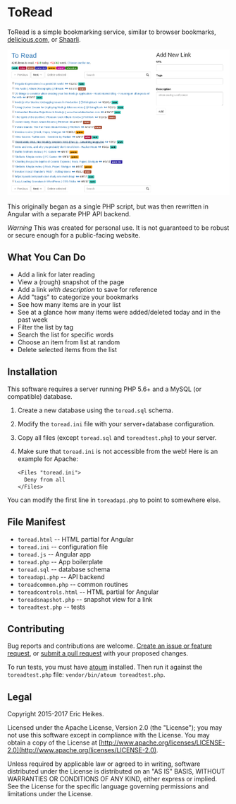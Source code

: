 # ToRead

ToRead is a simple bookmarking service, similar to browser bookmarks, [delicious.com](https://delicious.com), or [Shaarli](https://github.com/shaarli/Shaarli).

![screenshot](https://github.com/eheikes/toread/blob/docs/screenshot.png)

This originally began as a single PHP script, but was then rewritten in Angular with a separate PHP API backend.

*Warning* This was created for personal use. It is not guaranteed to be robust or secure enough for a public-facing website.

## What You Can Do

* Add a link for later reading
* View a (rough) snapshot of the page
* Add a link *with description* to save for reference
* Add "tags" to categorize your bookmarks
* See how many items are in your list
* See at a glance how many items were added/deleted today and in the past week
* Filter the list by tag
* Search the list for specific words
* Choose an item from list at random
* Delete selected items from the list

## Installation

This software requires a server running PHP 5.6+ and a MySQL (or compatible) database.

1. Create a new database using the `toread.sql` schema.
2. Modify the `toread.ini` file with your server+database configuration.
3. Copy all files (except `toread.sql` and `toreadtest.php`) to your server.
4. Make sure that `toread.ini` is not accessible from the web! Here is an example for Apache:

    ```
    <Files "toread.ini">
      Deny from all
    </Files>
    ```

  You can modify the first line in `toreadapi.php` to point to somewhere else.

## File Manifest

* `toread.html` -- HTML partial for Angular
* `toread.ini` -- configuration file
* `toread.js` -- Angular app
* `toread.php` -- App boilerplate
* `toread.sql` -- database schema
* `toreadapi.php` -- API backend
* `toreadcommon.php` -- common routines
* `toreadcontrols.html` -- HTML partial for Angular
* `toreadsnapshot.php` -- snapshot view for a link
* `toreadtest.php` -- tests

## Contributing

Bug reports and contributions are welcome. [Create an issue or feature request](https://github.com/eheikes/toread/issues), or [submit a pull request](https://help.github.com/articles/creating-a-pull-request/) with your proposed changes.

To run tests, you must have [atoum](http://atoum.org/) installed. Then run it against the `toreadtest.php` file: `vendor/bin/atoum toreadtest.php`.

## Legal

Copyright 2015-2017 Eric Heikes.

Licensed under the Apache License, Version 2.0 (the "License"); you may not use this software except in compliance with the License. You may obtain a copy of the License at [http://www.apache.org/licenses/LICENSE-2.0](http://www.apache.org/licenses/LICENSE-2.0).

Unless required by applicable law or agreed to in writing, software distributed under the License is distributed on an "AS IS" BASIS, WITHOUT WARRANTIES OR CONDITIONS OF ANY KIND, either express or implied. See the License for the specific language governing permissions and limitations under the License.
